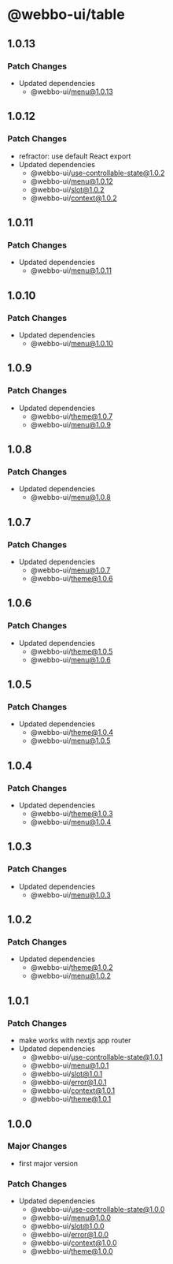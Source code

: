 # @webbo-ui/table

## 1.0.13

### Patch Changes

- Updated dependencies
  - @webbo-ui/menu@1.0.13

## 1.0.12

### Patch Changes

- refractor: use default React export
- Updated dependencies
  - @webbo-ui/use-controllable-state@1.0.2
  - @webbo-ui/menu@1.0.12
  - @webbo-ui/slot@1.0.2
  - @webbo-ui/context@1.0.2

## 1.0.11

### Patch Changes

- Updated dependencies
  - @webbo-ui/menu@1.0.11

## 1.0.10

### Patch Changes

- Updated dependencies
  - @webbo-ui/menu@1.0.10

## 1.0.9

### Patch Changes

- Updated dependencies
  - @webbo-ui/theme@1.0.7
  - @webbo-ui/menu@1.0.9

## 1.0.8

### Patch Changes

- Updated dependencies
  - @webbo-ui/menu@1.0.8

## 1.0.7

### Patch Changes

- Updated dependencies
  - @webbo-ui/menu@1.0.7
  - @webbo-ui/theme@1.0.6

## 1.0.6

### Patch Changes

- Updated dependencies
  - @webbo-ui/theme@1.0.5
  - @webbo-ui/menu@1.0.6

## 1.0.5

### Patch Changes

- Updated dependencies
  - @webbo-ui/theme@1.0.4
  - @webbo-ui/menu@1.0.5

## 1.0.4

### Patch Changes

- Updated dependencies
  - @webbo-ui/theme@1.0.3
  - @webbo-ui/menu@1.0.4

## 1.0.3

### Patch Changes

- Updated dependencies
  - @webbo-ui/menu@1.0.3

## 1.0.2

### Patch Changes

- Updated dependencies
  - @webbo-ui/theme@1.0.2
  - @webbo-ui/menu@1.0.2

## 1.0.1

### Patch Changes

- make works with nextjs app router
- Updated dependencies
  - @webbo-ui/use-controllable-state@1.0.1
  - @webbo-ui/menu@1.0.1
  - @webbo-ui/slot@1.0.1
  - @webbo-ui/error@1.0.1
  - @webbo-ui/context@1.0.1
  - @webbo-ui/theme@1.0.1

## 1.0.0

### Major Changes

- first major version

### Patch Changes

- Updated dependencies
  - @webbo-ui/use-controllable-state@1.0.0
  - @webbo-ui/menu@1.0.0
  - @webbo-ui/slot@1.0.0
  - @webbo-ui/error@1.0.0
  - @webbo-ui/context@1.0.0
  - @webbo-ui/theme@1.0.0
